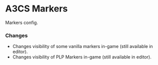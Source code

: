 # A3CS Markers
Markers config.

### Changes
- Changes visibility of some vanilla markers in-game (still available in editor).
- Changes visibility of PLP Markers in-game (still available in editor).
